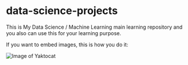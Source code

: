 # data-science-projects
This is My Data Science / Machine Learning  main learning repository and you also can use this for your learning purpose.



If you want to embed images, this is how you do it:

![Image of Yaktocat](https://octodex.github.com/images/yaktocat.png)
